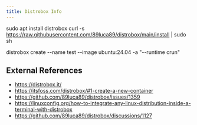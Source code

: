 ```yaml
---
title: Distrobox Info
---
```


sudo apt install distrobox
curl -s https://raw.githubusercontent.com/89luca89/distrobox/main/install | sudo sh

distrobox create --name test --image ubuntu:24.04 -a "--runtime crun"


## External References

* <https://distrobox.it/>
* <https://itsfoss.com/distrobox/#1-create-a-new-container>
* <https://github.com/89luca89/distrobox/issues/1359>
* <https://linuxconfig.org/how-to-integrate-any-linux-distribution-inside-a-terminal-with-distrobox>
* <https://github.com/89luca89/distrobox/discussions/1127>